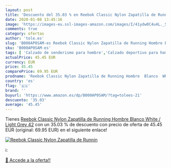 ```yaml
---
layout: post
title: 'Descuento del 35.03 % en Reebok Classic Nylon Zapatilla de Runnin'
date: 2020-01-08 13:45:16
image: 'https://images-eu.ssl-images-amazon.com/images/I/41ydw0C4u4L._SL400_.jpg'
comments: true
category: ofertas
author: 'tole.es'
slug: 'B000AP0SAM-es Reebok Classic Nylon Zapatilla de Running Hombre Blanco...'
sku: 'B000AP0SAM-es'
tags: [ 'Calzado de senderismo para hombre','Calzado deportivo para hombre','Chanclas y sandalias de piscina para hombre','Zapatillas de senderismo para hombre','Zapatillas y calzado deportivo para hombre','Zapatos','Zapatos para hombre','Zapatos y complementos','zapatilla', ]
actualPrice: 45.45 EUR
currency: EUR
price: 45.45
comparePrice: 69.95 EUR
prodname: 'Reebok Classic Nylon Zapatilla de Running Hombre  Blanco  White / Light Grey   42'
country: 'es'
flag: '🇪🇸'
brand: ''
buyurl: 'https://www.amazon.es/dp/B000AP0SAM/?tag=tolees-21'
descuento: '35.03'
average: '45.45'
---
```


Tienes [Reebok Classic Nylon Zapatilla de Running Hombre  Blanco  White / Light Grey   42](https://www.amazon.es/dp/B000AP0SAM/?tag=tolees-21) con un 35.03 % de descuento con precio de oferta de 45.45 EUR (original: 69.95 EUR) en el siguiente enlace!

[![Reebok Classic Nylon Zapatilla de Runnin](https://images-eu.ssl-images-amazon.com/images/I/41ydw0C4u4L._SL400_.jpg)](https://www.amazon.es/dp/B000AP0SAM/?tag=tolees-21)

ℹ️:


[🛒 Accede a la oferta!!](https://www.amazon.es/dp/B000AP0SAM/?tag=tolees-21)
